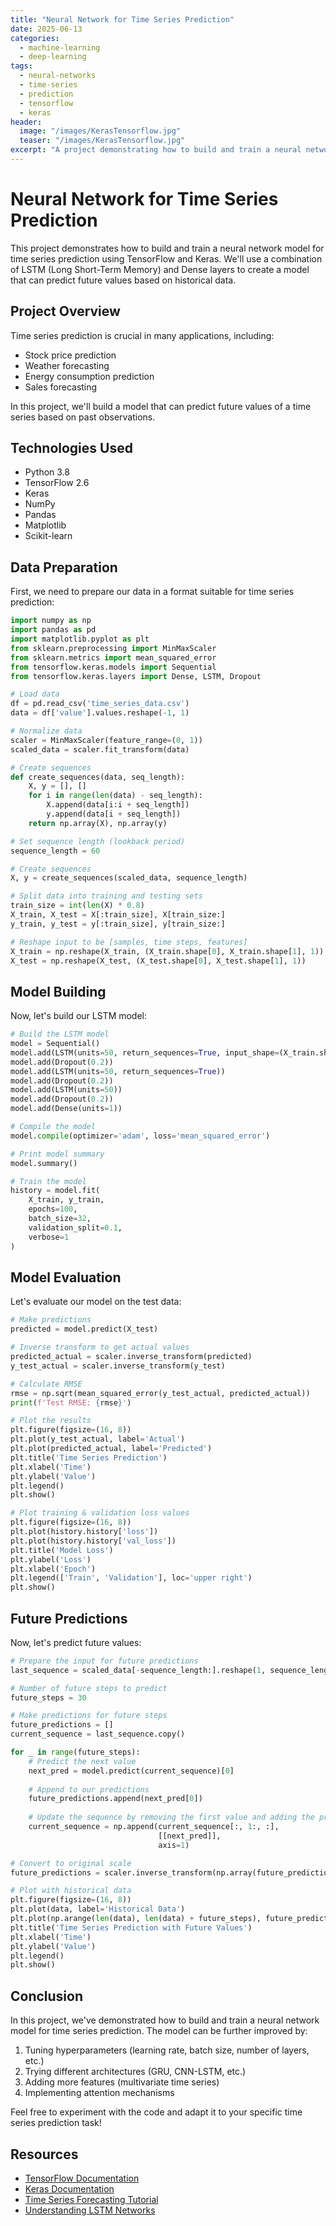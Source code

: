 ```yaml
---
title: "Neural Network for Time Series Prediction"
date: 2025-06-13
categories:
  - machine-learning
  - deep-learning
tags:
  - neural-networks
  - time-series
  - prediction
  - tensorflow
  - keras
header:
  image: "/images/KerasTensorflow.jpg"
  teaser: "/images/KerasTensorflow.jpg"
excerpt: "A project demonstrating how to build and train a neural network model for time series prediction using TensorFlow and Keras."
---
```


# Neural Network for Time Series Prediction

This project demonstrates how to build and train a neural network model for time series prediction using TensorFlow and Keras. We'll use a combination of LSTM (Long Short-Term Memory) and Dense layers to create a model that can predict future values based on historical data.

## Project Overview

Time series prediction is crucial in many applications, including:
- Stock price prediction
- Weather forecasting
- Energy consumption prediction
- Sales forecasting

In this project, we'll build a model that can predict future values of a time series based on past observations.

## Technologies Used

- Python 3.8
- TensorFlow 2.6
- Keras
- NumPy
- Pandas
- Matplotlib
- Scikit-learn

## Data Preparation

First, we need to prepare our data in a format suitable for time series prediction:

```python
import numpy as np
import pandas as pd
import matplotlib.pyplot as plt
from sklearn.preprocessing import MinMaxScaler
from sklearn.metrics import mean_squared_error
from tensorflow.keras.models import Sequential
from tensorflow.keras.layers import Dense, LSTM, Dropout

# Load data
df = pd.read_csv('time_series_data.csv')
data = df['value'].values.reshape(-1, 1)

# Normalize data
scaler = MinMaxScaler(feature_range=(0, 1))
scaled_data = scaler.fit_transform(data)

# Create sequences
def create_sequences(data, seq_length):
    X, y = [], []
    for i in range(len(data) - seq_length):
        X.append(data[i:i + seq_length])
        y.append(data[i + seq_length])
    return np.array(X), np.array(y)

# Set sequence length (lookback period)
sequence_length = 60

# Create sequences
X, y = create_sequences(scaled_data, sequence_length)

# Split data into training and testing sets
train_size = int(len(X) * 0.8)
X_train, X_test = X[:train_size], X[train_size:]
y_train, y_test = y[:train_size], y[train_size:]

# Reshape input to be [samples, time steps, features]
X_train = np.reshape(X_train, (X_train.shape[0], X_train.shape[1], 1))
X_test = np.reshape(X_test, (X_test.shape[0], X_test.shape[1], 1))
```

## Model Building

Now, let's build our LSTM model:

```python
# Build the LSTM model
model = Sequential()
model.add(LSTM(units=50, return_sequences=True, input_shape=(X_train.shape[1], 1)))
model.add(Dropout(0.2))
model.add(LSTM(units=50, return_sequences=True))
model.add(Dropout(0.2))
model.add(LSTM(units=50))
model.add(Dropout(0.2))
model.add(Dense(units=1))

# Compile the model
model.compile(optimizer='adam', loss='mean_squared_error')

# Print model summary
model.summary()

# Train the model
history = model.fit(
    X_train, y_train,
    epochs=100,
    batch_size=32,
    validation_split=0.1,
    verbose=1
)
```

## Model Evaluation

Let's evaluate our model on the test data:

```python
# Make predictions
predicted = model.predict(X_test)

# Inverse transform to get actual values
predicted_actual = scaler.inverse_transform(predicted)
y_test_actual = scaler.inverse_transform(y_test)

# Calculate RMSE
rmse = np.sqrt(mean_squared_error(y_test_actual, predicted_actual))
print(f'Test RMSE: {rmse}')

# Plot the results
plt.figure(figsize=(16, 8))
plt.plot(y_test_actual, label='Actual')
plt.plot(predicted_actual, label='Predicted')
plt.title('Time Series Prediction')
plt.xlabel('Time')
plt.ylabel('Value')
plt.legend()
plt.show()

# Plot training & validation loss values
plt.figure(figsize=(16, 8))
plt.plot(history.history['loss'])
plt.plot(history.history['val_loss'])
plt.title('Model Loss')
plt.ylabel('Loss')
plt.xlabel('Epoch')
plt.legend(['Train', 'Validation'], loc='upper right')
plt.show()
```

## Future Predictions

Now, let's predict future values:

```python
# Prepare the input for future predictions
last_sequence = scaled_data[-sequence_length:].reshape(1, sequence_length, 1)

# Number of future steps to predict
future_steps = 30

# Make predictions for future steps
future_predictions = []
current_sequence = last_sequence.copy()

for _ in range(future_steps):
    # Predict the next value
    next_pred = model.predict(current_sequence)[0]
    
    # Append to our predictions
    future_predictions.append(next_pred[0])
    
    # Update the sequence by removing the first value and adding the prediction
    current_sequence = np.append(current_sequence[:, 1:, :], 
                                 [[next_pred]], 
                                 axis=1)

# Convert to original scale
future_predictions = scaler.inverse_transform(np.array(future_predictions).reshape(-1, 1))

# Plot with historical data
plt.figure(figsize=(16, 8))
plt.plot(data, label='Historical Data')
plt.plot(np.arange(len(data), len(data) + future_steps), future_predictions, label='Future Predictions')
plt.title('Time Series Prediction with Future Values')
plt.xlabel('Time')
plt.ylabel('Value')
plt.legend()
plt.show()
```

## Conclusion

In this project, we've demonstrated how to build and train a neural network model for time series prediction. The model can be further improved by:

1. Tuning hyperparameters (learning rate, batch size, number of layers, etc.)
2. Trying different architectures (GRU, CNN-LSTM, etc.)
3. Adding more features (multivariate time series)
4. Implementing attention mechanisms

Feel free to experiment with the code and adapt it to your specific time series prediction task!

## Resources

- [TensorFlow Documentation](https://www.tensorflow.org/api_docs/python/tf)
- [Keras Documentation](https://keras.io/api/)
- [Time Series Forecasting Tutorial](https://www.tensorflow.org/tutorials/structured_data/time_series)
- [Understanding LSTM Networks](https://colah.github.io/posts/2015-08-Understanding-LSTMs/)
